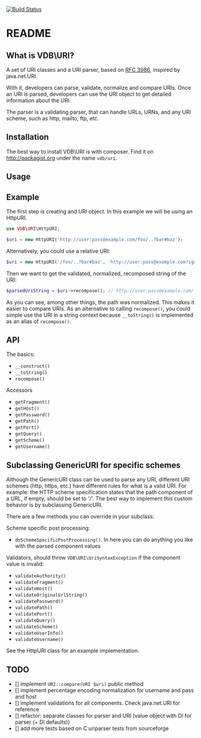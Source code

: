 [![Build Status](https://travis-ci.org/matthijsvandenbos/vdb-uri.png?branch=master)](https://travis-ci.org/matthijsvandenbos/vdb-uri)

README
======
What is VDB\URI?
----------------
A set of URI classes and a URI parser, based on [RFC 3986](https://www.ietf.org/rfc/rfc3986.txt), inspired by java.net.URI.

With it, developers can parse, validate, normalize and compare URIs.
Once an URI is parsed, developers can use the URI object to get detailed information about the URI.

The parser is a validating parser, that can handle URLs, URNs, and any URI scheme, such as http, mailto, ftp, etc.

Installation
------------
The best way to install VDB\URI is with composer. Find it on http://packagist.org under the name `vdb/uri`.

Usage
-----
## Example

The first step is creating and URI object. In this example we will be using an HttpURI.
```php
use VDB\URI\HttpURI;

$uri = new HttpURI('http://user:pass@example.com/foo/..?bar#baz');
```
Alternatively, you could use a relative URI:
```php
$uri = new HttpURI('/foo/..?bar#baz', 'http://user:pass@example.com?ignored');
```
Then we want to get the validated, normalized, recomposed string of the URI:
```php
$parsedUriString = $uri->recompose(); // http://user:pass@example.com/?bar#baz
```
As you can see, among other things, the path was normalized. This makes it easier to compare URIs.
As an alternative to calling `recompose()`, you could simple use the URI in a string context
because `__toString()` is implemented as an alias of `recompose()`.

## API

The basics:
* `__construct()`
* `__toString()`
* `recompose()`

Accessors
* `getFragment()`
* `getHost()`
* `getPassword()`
* `getPath()`
* `getPort()`
* `getQuery()`
* `getScheme()`
* `getUsername()`

## Subclassing GenericURI for specific schemes

Although the GenericURI class can be used to parse any URI, different URI schemes (http, https, etc.)
have different rules for what is a valid URI. For example: the HTTP scheme specification states that the path component
of a URL, if empty, should be set to '/'. The best way to implement this custom behavior is by subclassing GenericURI.

There are a few methods you can override in your subclass:

Scheme specific post processing:
* `doSchemeSpecificPostProcessing()`. In here you can do anything you like with the parsed component values

Validators, should throw `VDB\URI\UriSyntaxException` if the component value is invalid:
* `validateAuthority()`
* `validateFragment()`
* `validateHost()`
* `validateOriginalUrlString()`
* `validatePassword()`
* `validatePath()`
* `validatePort()`
* `validateQuery()`
* `validateScheme()`
* `validateUserInfo()`
* `validateUsername()`

See the HttpURI class for an example implementation.

TODO
----
- [] implement `URI::compare(URI $uri)` public method
- [] implement percentage encoding normalization for username and pass and host
- [] implement validations for all components. Check java.net.URI for reference
- [] refactor: separate classes for parser and URI (value object with DI for parser (+ DI defaults))
- [] add more tests based on C uriparser tests from sourceforge

